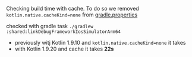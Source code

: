 Checking build time with cache.
To do so we removed `kotlin.native.cacheKind=none` from [gradle.properties](gradle.properties)

checked with gradle task `./gradlew :shared:linkDebugFrameworkIosSimulatorArm64`

 - previously witj Kotlin 1.9.10 and `kotlin.native.cacheKind=none` it takes 
 - with Kotlin 1.9.20 and cache it takes **22s**